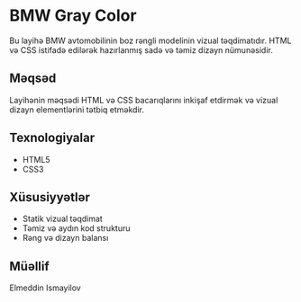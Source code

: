 # BMW Gray Color

Bu layihə BMW avtomobilinin boz rəngli modelinin vizual təqdimatıdır. HTML və CSS istifadə edilərək hazırlanmış sadə və təmiz dizayn nümunəsidir.

## Məqsəd
Layihənin məqsədi HTML və CSS bacarıqlarını inkişaf etdirmək və vizual dizayn elementlərini tətbiq etməkdir.

## Texnologiyalar
- HTML5  
- CSS3  

## Xüsusiyyətlər
- Statik vizual təqdimat  
- Təmiz və aydın kod strukturu  
- Rəng və dizayn balansı


## Müəllif
Elmeddin Ismayilov
